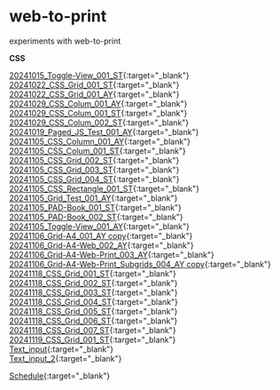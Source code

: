# web-to-print

experiments with web-to-print

**CSS**

[20241015_Toggle-View_001_ST](20241015_Toggle-View_001_ST.html){:target="\_blank"}  
[20241022_CSS_Grid_001_ST](CSS/20241022_CSS_Grid_001_ST.html){:target="\_blank"}  
[20241022_CSS_Grid_001_AY](CSS/20241022_CSS_Grid_001_AY.html){:target="\_blank"}  
[20241029_CSS_Colum_001_AY](20241029_CSS_Colum_001_AY.html){:target="\_blank"}  
[20241029_CSS_Colum_001_ST](20241029_CSS_Colum_001_ST.html){:target="\_blank"}  
[20241029_CSS_Colum_002_ST](20241029_CSS_Colum_002_ST.html){:target="\_blank"}  
[20241019_Paged_JS_Test_001_AY](20241029_Paged_JS_Test_001_AY.html){:target="\_blank"}  
[20241105_CSS_Column_001_AY](20241105_CSS_Colum_001_AY.html){:target="\_blank"}  
[20241105_CSS_Colum_001_ST](20241105_CSS_Colum_001_ST.html){:target="\_blank"}  
[20241105_CSS_Grid_002_ST](20241105_CSS_Grid_002_ST.html){:target="\_blank"}  
[20241105_CSS_Grid_003_ST](20241105_CSS_Grid_003_ST.html){:target="\_blank"}  
[20241105_CSS_Grid_004_ST](20241105_CSS_Grid_004_ST.html){:target="\_blank"}  
[20241105_CSS_Rectangle_001_ST](20241105_CSS_Rectangle_001_ST.html){:target="\_blank"}  
[20241105_Grid_Test_001_AY](20241105_Grid_Test_001_AY.html){:target="\_blank"}  
[20241105_PAD-Book_001_ST](20241105_PAD-Book_001_ST.html){:target="\_blank"}  
[20241105_PAD-Book_002_ST](20241105_PAD-Book_002_ST.html){:target="\_blank"}  
[20241105_Toggle-View_001_AY](20241105_Toggle-View_001_AY.html){:target="\_blank"}  
[20241106_Grid-A4_001_AY copy](<20241106_Grid-A4_001_AY copy.html>){:target="\_blank"}  
[20241106_Grid-A4-Web_002_AY](20241106_Grid-A4-Web_002_AY.html){:target="\_blank"}  
[20241106_Grid-A4-Web-Print_003_AY](20241106_Grid-A4-Web-Print_003_AY.html){:target="\_blank"}  
[20241106_Grid-A4-Web-Print_Subgrids_004_AY copy](<20241106_Grid-A4-Web-Print-Subgrids_004_AY copy.html>){:target="\_blank"}  
[20241118_CSS_Grid_001_ST](20241118_CSS_Grid_001_ST.html){:target="\_blank"}  
[20241118_CSS_Grid_002_ST](20241118_CSS_Grid_002_ST.html){:target="\_blank"}  
[20241118_CSS_Grid_003_ST](20241118_CSS_Grid_003_ST.html){:target="\_blank"}  
[20241118_CSS_Grid_004_ST](20241118_CSS_Grid_004_ST.html){:target="\_blank"}  
[20241118_CSS_Grid_005_ST](20241118_CSS_Grid_005_ST.html){:target="\_blank"}  
[20241118_CSS_Grid_006_ST](20241118_CSS_Grid_006_ST.html){:target="\_blank"}  
[20241118_CSS_Grid_007_ST](20241118_CSS_Grid_007_ST.html){:target="\_blank"}  
[20241119_CSS_Grid_001_ST](20241119_CSS_Grid_001_ST.html){:target="\_blank"}  
[Text_input](Material/content.txt){:target="\_blank"}  
[Text_input_2](https://annuel2.framapad.org/p/STAYAYAY){:target="\_blank"}

[Schedule](ToDo.md){:target="\_blank"}
